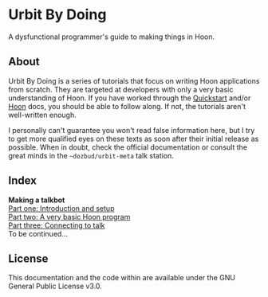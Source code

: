 # Urbit By Doing

A dysfunctional programmer's guide to making things in Hoon.

## About

Urbit By Doing is a series of tutorials that focus on writing Hoon applications from scratch. They are targeted at developers with only a very basic understanding of Hoon. If you have worked through the [Quickstart](urbit.org/docs/arvo/) and/or [Hoon](urbit.org/docs/hoon/) docs, you should be able to follow along. If not, the tutorials aren't well-written enough.

I personally can't guarantee you won't read false information here, but I try to get more qualified eyes on these texts as soon after their initial release as possible. When in doubt, check the official documentation or consult the great minds in the `~dozbud/urbit-meta` talk station.

## Index

**Making a talkbot**  
[Part one: Introduction and setup](talkbot/1.md)  
[Part two: A very basic Hoon program](talkbot/2.md)  
[Part three: Connecting to talk](talkbot/3.md)  
To be continued...

## License

This documentation and the code within are available under the GNU General Public License v3.0.

